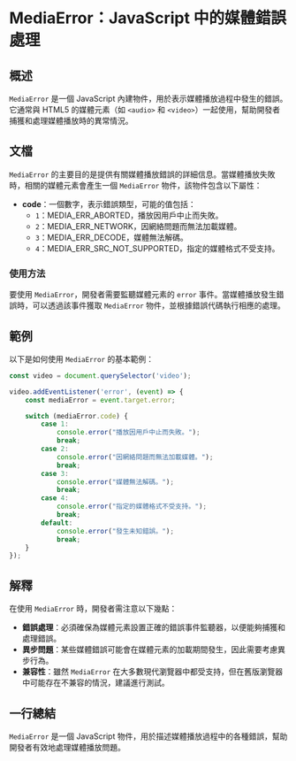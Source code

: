 <!--
Meta Description: # MediaError：JavaScript 中的媒體錯誤處理 ## 概述 `MediaError` 是一個 JavaScript 內建物件，用於表示媒體播放過程中發生的錯誤。它通常與 HTML5 的媒體元素（如 `<audio>` 和 `<video>`）一起使用，幫助開發者捕獲和處理媒體播放時...
Meta Keywords: mediaerror, error, console, break, javascript
-->

# MediaError：JavaScript 中的媒體錯誤處理

## 概述
`MediaError` 是一個 JavaScript 內建物件，用於表示媒體播放過程中發生的錯誤。它通常與 HTML5 的媒體元素（如 `<audio>` 和 `<video>`）一起使用，幫助開發者捕獲和處理媒體播放時的異常情況。

## 文檔
`MediaError` 的主要目的是提供有關媒體播放錯誤的詳細信息。當媒體播放失敗時，相關的媒體元素會產生一個 `MediaError` 物件，該物件包含以下屬性：

- **code**：一個數字，表示錯誤類型，可能的值包括：
  - `1`：MEDIA_ERR_ABORTED，播放因用戶中止而失敗。
  - `2`：MEDIA_ERR_NETWORK，因網絡問題而無法加載媒體。
  - `3`：MEDIA_ERR_DECODE，媒體無法解碼。
  - `4`：MEDIA_ERR_SRC_NOT_SUPPORTED，指定的媒體格式不受支持。

### 使用方法
要使用 `MediaError`，開發者需要監聽媒體元素的 `error` 事件。當媒體播放發生錯誤時，可以透過該事件獲取 `MediaError` 物件，並根據錯誤代碼執行相應的處理。

## 範例
以下是如何使用 `MediaError` 的基本範例：

```javascript
const video = document.querySelector('video');

video.addEventListener('error', (event) => {
    const mediaError = event.target.error;

    switch (mediaError.code) {
        case 1:
            console.error("播放因用戶中止而失敗。");
            break;
        case 2:
            console.error("因網絡問題而無法加載媒體。");
            break;
        case 3:
            console.error("媒體無法解碼。");
            break;
        case 4:
            console.error("指定的媒體格式不受支持。");
            break;
        default:
            console.error("發生未知錯誤。");
            break;
    }
});
```

## 解釋
在使用 `MediaError` 時，開發者需注意以下幾點：

- **錯誤處理**：必須確保為媒體元素設置正確的錯誤事件監聽器，以便能夠捕獲和處理錯誤。
- **異步問題**：某些媒體錯誤可能會在媒體元素的加載期間發生，因此需要考慮異步行為。
- **兼容性**：雖然 `MediaError` 在大多數現代瀏覽器中都受支持，但在舊版瀏覽器中可能存在不兼容的情況，建議進行測試。

## 一行總結
`MediaError` 是一個 JavaScript 物件，用於描述媒體播放過程中的各種錯誤，幫助開發者有效地處理媒體播放問題。